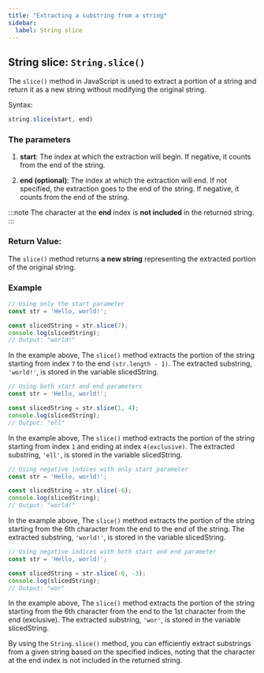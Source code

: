 ```yaml
---
title: "Extracting a substring from a string"
sidebar:
  label: String slice
---
```

## String slice: `String.slice()`

The `slice()` method in JavaScript is used to extract a portion of a string and return it as a new string without modifying the original string.

Syntax:
```javascript
string.slice(start, end)
```

### The parameters

1. **start**: The index at which the extraction will begin. If negative, it counts from the end of the string.

2. **end (optional)**: The index at which the extraction will end. If not specified, the extraction goes to the end of the string. If negative, it counts from the end of the string.

:::note
The character at the **end** index is **not included** in the returned string.
:::

### Return Value:

The `slice()` method returns **a new string** representing the extracted portion of the original string.

### Example

```javascript
// Using only the start parameter
const str = 'Hello, world!';

const slicedString = str.slice(7);
console.log(slicedString);
// Output: "world!"
```

In the example above, The `slice()` method extracts the portion of the string starting from index `7` to the end `(str.length - 1)`. The extracted substring, `'world!'`, is stored in the variable slicedString.

```javascript
// Using both start and end parameters
const str = 'Hello, world!';

const slicedString = str.slice(1, 4);
console.log(slicedString);
// Output: "ell"
```

In the example above, The `slice()` method extracts the portion of the string starting from index `1` and ending at index `4(exclusive)`. The extracted substring, `'ell'`, is stored in the variable slicedString.

```javascript
// Using negative indices with only start parameter
const str = 'Hello, world!';

const slicedString = str.slice(-6);
console.log(slicedString);
// Output: "world!"
```

In the example above, The `slice()` method extracts the portion of the string starting from the 6th character from the end to the end of the string. The extracted substring, `'world!'`, is stored in the variable slicedString.

```javascript
// Using negative indices with both start and end parameter
const str = 'Hello, world!';

const slicedString = str.slice(-6, -3);
console.log(slicedString);
// Output: "wor"
```

In the example above, The `slice()` method extracts the portion of the string starting from the 6th character from the end to the 1st character from the end (exclusive). The extracted substring, `'wor'`, is stored in the variable slicedString.

By using the `String.slice()` method, you can efficiently extract substrings from a given string based on the specified indices, noting that the character at the end index is not included in the returned string.